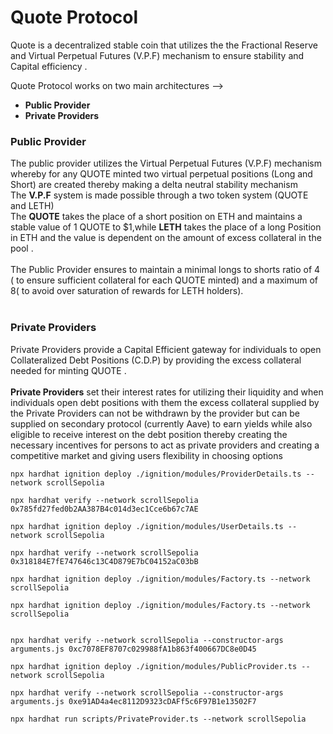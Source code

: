 # Quote Protocol

Quote is a decentralized stable coin that utilizes the the Fractional Reserve and Virtual Perpetual Futures (V.P.F) mechanism to ensure stability and Capital efficiency .

Quote Protocol works on two main architectures -->

- **Public Provider**
- **Private Providers**

### Public Provider

The public provider utilizes the Virtual Perpetual Futures (V.P.F) mechanism whereby for any QUOTE minted two virtual perpetual positions (Long and Short) are created thereby making a delta neutral stability mechanism <br>
The **V.P.F** system is made possible through a two token system (QUOTE and LETH) <br>
The **QUOTE** takes the place of a short position on ETH and maintains a stable value of 1 QUOTE to $1,while **LETH** takes the place of a long Position in ETH and the value is dependent on the amount of excess collateral in the pool . <br><br>
The Public Provider ensures to maintain a minimal longs to shorts ratio of 4 ( to ensure sufficient collateral for each QUOTE minted) and a maximum of 8( to avoid over saturation of rewards for LETH holders).<br><br>

### Private Providers

Private Providers provide a Capital Efficient gateway for individuals to open Collateralized Debt Positions (C.D.P) by providing the excess collateral needed for minting QUOTE .<br><br>
**Private Providers** set their interest rates for utilizing their liquidity and when individuals open debt positions with them the excess collateral supplied by the Private Providers can not be withdrawn by the provider but can be supplied on secondary protocol (currently Aave) to earn yields while also eligible to receive interest on the debt position thereby creating the necessary incentives for persons to act as private providers and creating a competitive market and giving users flexibility in choosing options

```shell
npx hardhat ignition deploy ./ignition/modules/ProviderDetails.ts --network scrollSepolia

npx hardhat verify --network scrollSepolia 0x785fd27fed0b2AA387B4c014d3ec1Cce6b67c7AE

npx hardhat ignition deploy ./ignition/modules/UserDetails.ts --network scrollSepolia

npx hardhat verify --network scrollSepolia 0x318184E7fE747646c13C4D879E7bC04152aC03bB

npx hardhat ignition deploy ./ignition/modules/Factory.ts --network scrollSepolia

npx hardhat ignition deploy ./ignition/modules/Factory.ts --network scrollSepolia


npx hardhat verify --network scrollSepolia --constructor-args arguments.js 0xc7078EF8707c029988fA1b863f400667DC8e0D45

npx hardhat ignition deploy ./ignition/modules/PublicProvider.ts --network scrollSepolia

npx hardhat verify --network scrollSepolia --constructor-args arguments.js 0xe91AD4a4ec8112D9323cDAFf5c6F97B1e13502F7

npx hardhat run scripts/PrivateProvider.ts --network scrollSepolia
```
